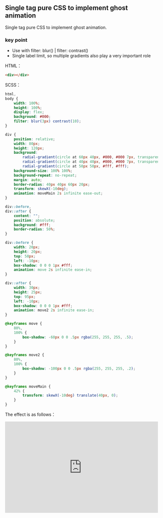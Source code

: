 ## Single tag pure CSS to implement ghost animation

Single tag pure CSS to implement ghost animation.

### key point 


+ Use with filter: blur() | filter: contrast()
+ Single label limit, so multiple gradients also play a very important role

HTML：

```HTML
<div></div>
```

SCSS：
```scss
html,
body {
    width: 100%;
    height: 100%;
    display: flex;
    background: #000;
    filter: blur(3px) contrast(10);
}

div {
    position: relative;
    width: 80px;
    height: 120px;
    background: 
        radial-gradient(circle at 60px 40px, #000, #000 7px, transparent 7px),
        radial-gradient(circle at 40px 40px, #000, #000 7px, transparent 7px),
        radial-gradient(circle at 50px 50px, #fff, #fff);
    background-size: 100% 100%; 
    background-repeat: no-repeat;
    margin: auto;
    border-radius: 40px 40px 60px 20px;
    transform: skewX(-10deg);
    animation: moveMain 2s infinite ease-out;
}

div::before,
div::after {
    content: "";
    position: absolute;
    background: #fff;
    border-radius: 50%;
}

div::before {
    width: 20px;
    height: 20px;
    top: 50px;
    left: -10px;
    box-shadow: 0 0 0 1px #fff;
    animation: move 2s infinite ease-in;
}

div::after {
    width: 30px;
    height: 25px;
    top: 95px;
    left: -10px;
    box-shadow: 0 0 0 1px #fff;
    animation: move2 2s infinite ease-in;
}

@keyframes move {
    80%,
    100% {
        box-shadow: -60px 0 0 .5px rgba(255, 255, 255, .5);
    }
}

@keyframes move2 {
    80%,
    100% {
        box-shadow: -100px 0 0 .5px rgba(255, 255, 255, .2);
    }
}

@keyframes moveMain {
    42% {
        transform: skewX(-10deg) translate(40px, 0);
    }
}
```

The effect is as follows：

<iframe height="300" style="width: 100%;" scrolling="no" title="filter-ghost" src="https://codepen.io/dvha/embed/VwqBGzQ?default-tab=html%2Cresult" frameborder="no" loading="lazy" allowtransparency="true" allowfullscreen="true">
  See the Pen <a href="https://codepen.io/dvha/pen/VwqBGzQ">
  filter-ghost</a> by HaDV (<a href="https://codepen.io/dvha">@dvha</a>)
  on <a href="https://codepen.io">CodePen</a>.
</iframe>